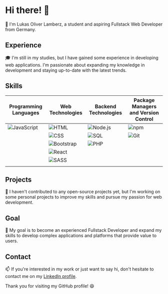 # Hi there! 👋

🤖 I'm Lukas Oliver Lamberz, a student and aspiring Fullstack Web Developer from Germany.

## Experience

🎓 I'm still in my studies, but I have gained some experience in developing web applications. I'm passionate about expanding my knowledge in development and staying up-to-date with the latest trends.

## Skills

| Programming Languages | Web Technologies | Backend Technologies | Package Managers and Version Control |
| --------------------- | ---------------- | -------------------- | ----------------------------------- |
| ![JavaScript](https://img.icons8.com/color/48/000000/javascript.png) | ![HTML](https://img.icons8.com/color/48/000000/html-5.png) | ![Node.js](https://img.icons8.com/color/48/000000/nodejs.png) | ![npm](https://img.icons8.com/color/48/000000/npm.png) |
|                      | ![CSS](https://img.icons8.com/color/48/000000/css3.png) | ![SQL](https://img.icons8.com/dusk/48/000000/sql.png) | ![Git](https://img.icons8.com/color/48/000000/git.png) |
|                      | ![Bootstrap](https://img.icons8.com/color/48/000000/bootstrap.png) | ![PHP](https://img.icons8.com/officel/48/000000/php-logo.png) 
|                      | ![React](https://img.icons8.com/color/48/000000/react-native.png) |  |  |
|                      | ![SASS](https://img.icons8.com/color/48/000000/sass.png) |  |  |
|                        |  |

## Projects

🚀 I haven't contributed to any open-source projects yet, but I'm working on some personal projects to improve my skills and pursue my passion for web development.

## Goal

🎯 My goal is to become an experienced Fullstack Developer and expand my skills to develop complex applications and platforms that provide value to users.

## Contact

📫 If you're interested in my work or just want to say hi, don't hesitate to contact me on my [LinkedIn profile](https://www.linkedin.com/in/lukas-oliver-lamberz-206b30262//).

Thank you for visiting my GitHub profile! 😄
